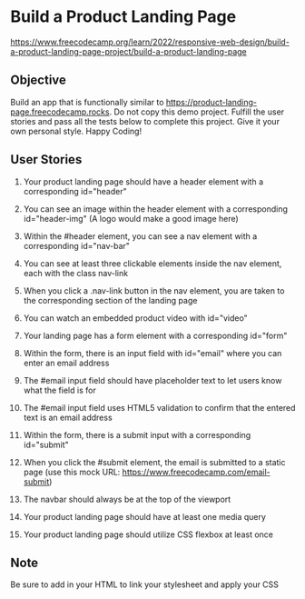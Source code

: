 # Build a Product Landing Page

https://www.freecodecamp.org/learn/2022/responsive-web-design/build-a-product-landing-page-project/build-a-product-landing-page

## Objective

Build an app that is functionally similar to https://product-landing-page.freecodecamp.rocks. Do not copy this demo project. Fulfill the user stories and pass all the tests below to complete this project. Give it your own personal style. Happy Coding!

## User Stories

1. Your product landing page should have a header element with a corresponding id="header"

2. You can see an image within the header element with a corresponding id="header-img" (A logo would make a good image here)

3. Within the #header element, you can see a nav element with a corresponding id="nav-bar"

4. You can see at least three clickable elements inside the nav element, each with the class nav-link

5. When you click a .nav-link button in the nav element, you are taken to the corresponding section of the landing page

6. You can watch an embedded product video with id="video"

7. Your landing page has a form element with a corresponding id="form"

8. Within the form, there is an input field with id="email" where you can enter an email address

9. The #email input field should have placeholder text to let users know what the field is for

10. The #email input field uses HTML5 validation to confirm that the entered text is an email address

11. Within the form, there is a submit input with a corresponding id="submit"

12. When you click the #submit element, the email is submitted to a static page (use this mock URL: https://www.freecodecamp.com/email-submit)

13. The navbar should always be at the top of the viewport

14. Your product landing page should have at least one media query

15. Your product landing page should utilize CSS flexbox at least once

## Note

Be sure to add <link rel="stylesheet" href="styles.css"> in your HTML to link your stylesheet and apply your CSS
